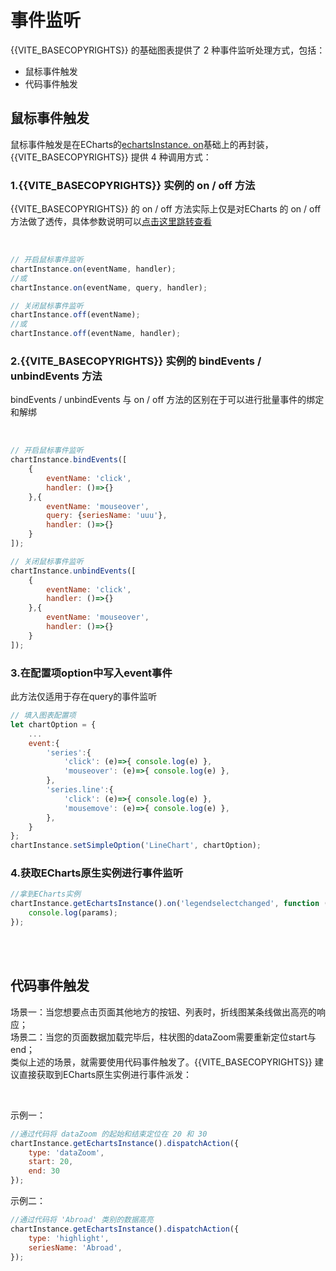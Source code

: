 # 事件监听

{{VITE_BASECOPYRIGHTS}} 的基础图表提供了 2 种事件监听处理方式，包括：
- 鼠标事件触发
- 代码事件触发

## 鼠标事件触发
鼠标事件触发是在ECharts的<a href="https://echarts.apache.org/zh/api.html#echartsInstance.on" target="_blank">echartsInstance. on</a>基础上的再封装，{{VITE_BASECOPYRIGHTS}} 提供 4 种调用方式：

### 1.{{VITE_BASECOPYRIGHTS}} 实例的 on / off 方法

{{VITE_BASECOPYRIGHTS}} 的 on / off 方法实际上仅是对ECharts 的 on / off 方法做了透传，具体参数说明可以<a href="https://echarts.apache.org/zh/api.html#echartsInstance.on" target="_blank">点击这里跳转查看</a>

</br>

```jsx
// 开启鼠标事件监听
chartInstance.on(eventName, handler);
//或
chartInstance.on(eventName, query, handler);

// 关闭鼠标事件监听
chartInstance.off(eventName);
//或
chartInstance.off(eventName, handler);
```

### 2.{{VITE_BASECOPYRIGHTS}} 实例的 bindEvents / unbindEvents 方法

bindEvents / unbindEvents 与 on / off 方法的区别在于可以进行批量事件的绑定和解绑

</br>

```jsx
// 开启鼠标事件监听
chartInstance.bindEvents([
    {
        eventName: 'click',
        handler: ()=>{}
    },{
        eventName: 'mouseover',
        query: {seriesName: 'uuu'},
        handler: ()=>{}
    }
]);

// 关闭鼠标事件监听
chartInstance.unbindEvents([
    {
        eventName: 'click',
        handler: ()=>{}
    },{
        eventName: 'mouseover',
        handler: ()=>{}
    }
]);
```

### 3.在配置项option中写入event事件
此方法仅适用于存在query的事件监听
```jsx
// 填入图表配置项
let chartOption = {
    ...
    event:{
        'series':{
            'click': (e)=>{ console.log(e) },
            'mouseover': (e)=>{ console.log(e) },
        },
        'series.line':{
            'click': (e)=>{ console.log(e) },
            'mousemove': (e)=>{ console.log(e) },
        },
    }
};
chartInstance.setSimpleOption('LineChart', chartOption);
```

### 4.获取ECharts原生实例进行事件监听
```jsx
//拿到ECharts实例
chartInstance.getEchartsInstance().on('legendselectchanged', function (params) {
    console.log(params);
});
```
<br/>
<br/>

## 代码事件触发
场景一：当您想要点击页面其他地方的按钮、列表时，折线图某条线做出高亮的响应；<br/>
场景二：当您的页面数据加载完毕后，柱状图的dataZoom需要重新定位start与end；<br/>
类似上述的场景，就需要使用代码事件触发了。{{VITE_BASECOPYRIGHTS}} 建议直接获取到ECharts原生实例进行事件派发：

<br/>

示例一：
```jsx
//通过代码将 dataZoom 的起始和结束定位在 20 和 30
chartInstance.getEchartsInstance().dispatchAction({
    type: 'dataZoom',
    start: 20,
    end: 30
});
```

示例二：
```jsx
//通过代码将 'Abroad' 类别的数据高亮
chartInstance.getEchartsInstance().dispatchAction({
    type: 'highlight',
    seriesName: 'Abroad',
});
```